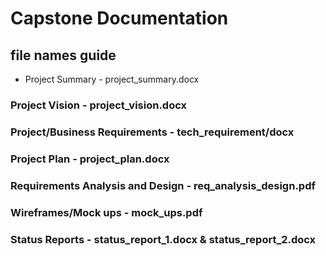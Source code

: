 # Capstone Documentation

## file names guide

*	Project Summary - project_summary.docx
###	Project Vision - project_vision.docx
###	Project/Business Requirements - tech_requirement/docx
###	Project Plan - project_plan.docx
###	Requirements Analysis and Design - req_analysis_design.pdf
###	Wireframes/Mock ups - mock_ups.pdf
###	Status Reports - status_report_1.docx & status_report_2.docx
